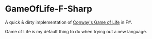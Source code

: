 GameOfLife-F-Sharp
==================

A quick & dirty implementation of [Conway's Game of Life](https://en.wikipedia.org/wiki/Conway's_Game_of_Life) in F#. 

Game of Life is my default thing to do when trying out a new language.
